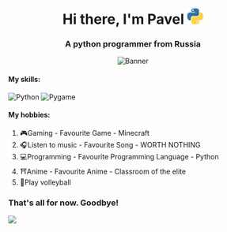 <h1 align="center">Hi there, I'm Pavel
<img src="Python_logo.png" height="32"/></h1>
<h3 align="center">A python programmer from Russia</h3>
<p align="center">
  <img alt="Banner" src="Cat_w.gif">
</p>

<div>
  <h4>My skills:</h4>
  <img src="https://img.shields.io/badge/python-%23000000.svg?style=for-the-badge&logo=Python&logoColor=yellow", alt="Python">
  <img src="https://img.shields.io/badge/pygame-%23000000.svg?style=for-the-badge&logo=pygame&logoColor=yellow", alt="Pygame">
<h4>My hobbies:</h4>
  <ol>
    <li>🎮Gaming - Favourite Game - Minecraft</li>
    <li>🎧Listen to music - Favourite Song - WORTH NOTHING</li>
    <li>💻Programming - Favourite Programming Language - Python</li>
    <li>⛩️Anime - Favourite Anime - Classroom of the elite</li>
    <li>🏐Play volleyball 
  </ol>
</div>
<h3>That's all for now. Goodbye!</h3>
<img src="cat.gif">

